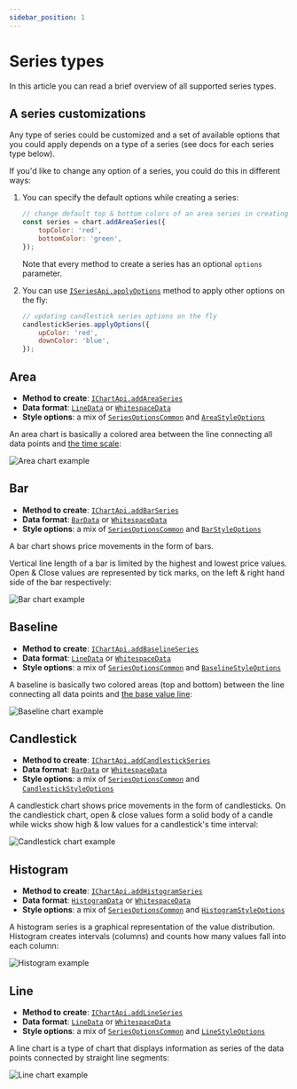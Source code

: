 ```yaml
---
sidebar_position: 1
---
```


# Series types

In this article you can read a brief overview of all supported series types.

## A series customizations

Any type of series could be customized and a set of available options that you could apply depends on a type of a series (see docs for each series type below).

If you'd like to change any option of a series, you could do this in different ways:

1. You can specify the default options while creating a series:

    ```js
    // change default top & bottom colors of an area series in creating time
    const series = chart.addAreaSeries({
        topColor: 'red',
        bottomColor: 'green',
    });
    ````

    Note that every method to create a series has an optional `options` parameter.

1. You can use [`ISeriesApi.applyOptions`](/api/interfaces/ISeriesApi#applyoptions) method to apply other options on the fly:

    ```js
    // updating candlestick series options on the fly
    candlestickSeries.applyOptions({
        upColor: 'red',
        downColor: 'blue',
    });
    ```

## Area

- **Method to create**: [`IChartApi.addAreaSeries`](/api/interfaces/IChartApi#addareaseries)
- **Data format**: [`LineData`](/api/interfaces/LineData.md) or [`WhitespaceData`](/api/interfaces/WhitespaceData.md)
- **Style options**: a mix of [`SeriesOptionsCommon`](/api/interfaces/SeriesOptionsCommon) and [`AreaStyleOptions`](/api/interfaces/AreaStyleOptions)

An area chart is basically a colored area between the line connecting all data points and [the time scale](./time-scale.md):

![Area chart example](/img/area-series.png "Area chart example")

## Bar

- **Method to create**: [`IChartApi.addBarSeries`](/api/interfaces/IChartApi#addbarseries)
- **Data format**: [`BarData`](/api/interfaces/BarData.md) or [`WhitespaceData`](/api/interfaces/WhitespaceData.md)
- **Style options**: a mix of [`SeriesOptionsCommon`](/api/interfaces/SeriesOptionsCommon) and [`BarStyleOptions`](/api/interfaces/BarStyleOptions)

A bar chart shows price movements in the form of bars.

Vertical line length of a bar is limited by the highest and lowest price values.
Open & Close values are represented by tick marks, on the left & right hand side of the bar respectively:

![Bar chart example](/img/bar-series.png "Bar chart example")

## Baseline

- **Method to create**: [`IChartApi.addBaselineSeries`](/api/interfaces/IChartApi#addbaselineseries)
- **Data format**: [`LineData`](/api/interfaces/LineData.md) or [`WhitespaceData`](/api/interfaces/WhitespaceData.md)
- **Style options**: a mix of [`SeriesOptionsCommon`](/api/interfaces/SeriesOptionsCommon) and [`BaselineStyleOptions`](/api/interfaces/BaselineStyleOptions)

A baseline is basically two colored areas (top and bottom) between the line connecting all data points and [the base value line](/api/interfaces/BaselineStyleOptions#basevalue):

![Baseline chart example](/img/baseline-series.png)

## Candlestick

- **Method to create**: [`IChartApi.addCandlestickSeries`](/api/interfaces/IChartApi#addcandlestickseries)
- **Data format**: [`BarData`](/api/interfaces/BarData.md) or [`WhitespaceData`](/api/interfaces/WhitespaceData.md)
- **Style options**: a mix of [`SeriesOptionsCommon`](/api/interfaces/SeriesOptionsCommon) and [`CandlestickStyleOptions`](/api/interfaces/CandlestickStyleOptions)

A candlestick chart shows price movements in the form of candlesticks.
On the candlestick chart, open & close values form a solid body of a candle while wicks show high & low values for a candlestick's time interval:

![Candlestick chart example](/img/candlestick-series.png "Candlestick chart example")

## Histogram

- **Method to create**: [`IChartApi.addHistogramSeries`](/api/interfaces/IChartApi#addhistogramseries)
- **Data format**: [`HistogramData`](/api/interfaces/HistogramData.md) or [`WhitespaceData`](/api/interfaces/WhitespaceData.md)
- **Style options**: a mix of [`SeriesOptionsCommon`](/api/interfaces/SeriesOptionsCommon) and [`HistogramStyleOptions`](/api/interfaces/HistogramStyleOptions)

A histogram series is a graphical representation of the value distribution.
Histogram creates intervals (columns) and counts how many values fall into each column:

![Histogram example](/img/histogram-series.png "Histogram chart example")

## Line

- **Method to create**: [`IChartApi.addLineSeries`](/api/interfaces/IChartApi#addlineseries)
- **Data format**: [`LineData`](/api/interfaces/LineData.md) or [`WhitespaceData`](/api/interfaces/WhitespaceData.md)
- **Style options**: a mix of [`SeriesOptionsCommon`](/api/interfaces/SeriesOptionsCommon) and [`LineStyleOptions`](/api/interfaces/LineStyleOptions)

A line chart is a type of chart that displays information as series of the data points connected by straight line segments:

![Line chart example](/img/line-series.png "Line chart example")

<!--
Please use the following snippet to update the screenshots below (make sure that DPR=2):

```js
function generateLineData() {
	return [
		{ time: '2019-05-01', value: 56.52 },
		{ time: '2019-05-02', value: 56.99 },
		{ time: '2019-05-03', value: 57.24 },
		{ time: '2019-05-06', value: 56.91 },
		{ time: '2019-05-07', value: 56.63 },
		{ time: '2019-05-08', value: 56.38 },
		{ time: '2019-05-09', value: 56.48 },
		{ time: '2019-05-10', value: 56.91 },
		{ time: '2019-05-13', value: 56.75 },
		{ time: '2019-05-14', value: 56.55 },
		{ time: '2019-05-15', value: 56.81 },
		{ time: '2019-05-16', value: 57.38 },
		{ time: '2019-05-17', value: 58.09 },
		{ time: '2019-05-20', value: 59.01 },
		{ time: '2019-05-21', value: 59.50 },
		{ time: '2019-05-22', value: 59.25 },
		{ time: '2019-05-23', value: 58.87 },
		{ time: '2019-05-24', value: 59.32 },
		{ time: '2019-05-28', value: 59.57 },
	];
}

function generateHistogramData() {
	return [
		{ time: '2019-05-01', value: 11627436.00, color: 'rgba(255,82,82, 0.8)' },
		{ time: '2019-05-02', value: 14435436.00, color: 'rgba(0, 150, 136, 0.8)' },
		{ time: '2019-05-03', value: 9388228.00, color: 'rgba(0, 150, 136, 0.8)' },
		{ time: '2019-05-06', value: 10066145.00, color: 'rgba(255,82,82, 0.8)' },
		{ time: '2019-05-07', value: 12963827.00, color: 'rgba(255,82,82, 0.8)' },
		{ time: '2019-05-08', value: 12086743.00, color: 'rgba(255,82,82, 0.8)' },
		{ time: '2019-05-09', value: 14835326.00, color: 'rgba(0, 150, 136, 0.8)' },
		{ time: '2019-05-10', value: 10707335.00, color: 'rgba(0, 150, 136, 0.8)' },
		{ time: '2019-05-13', value: 13759350.00, color: 'rgba(255,82,82, 0.8)' },
		{ time: '2019-05-14', value: 12776175.00, color: 'rgba(255,82,82, 0.8)' },
		{ time: '2019-05-15', value: 10806379.00, color: 'rgba(0, 150, 136, 0.8)' },
		{ time: '2019-05-16', value: 11695064.00, color: 'rgba(0, 150, 136, 0.8)' },
		{ time: '2019-05-17', value: 14436662.00, color: 'rgba(0, 150, 136, 0.8)' },
		{ time: '2019-05-20', value: 20910590.00, color: 'rgba(0, 150, 136, 0.8)' },
		{ time: '2019-05-21', value: 14016315.00, color: 'rgba(0, 150, 136, 0.8)' },
		{ time: '2019-05-22', value: 11487448.00, color: 'rgba(255,82,82, 0.8)' },
		{ time: '2019-05-23', value: 11707083.00, color: 'rgba(255,82,82, 0.8)' },
		{ time: '2019-05-24', value: 8755506.00, color: 'rgba(0, 150, 136, 0.8)' },
		{ time: '2019-05-28', value: 3097125.00, color: 'rgba(0, 150, 136, 0.8)' },
	];
}

function generateBarData() {
	return [
		{ time: '2019-05-01', open: 203.20, high: 203.52, low: 198.66, close: 198.80 },
		{ time: '2019-05-02', open: 199.30, high: 201.06, low: 198.80, close: 201.01 },
		{ time: '2019-05-03', open: 202.00, high: 202.31, low: 200.32, close: 200.56 },
		{ time: '2019-05-06', open: 198.74, high: 199.93, low: 198.31, close: 199.63 },
		{ time: '2019-05-07', open: 196.75, high: 197.65, low: 192.96, close: 194.77 },
		{ time: '2019-05-08', open: 194.49, high: 196.61, low: 193.68, close: 195.17 },
		{ time: '2019-05-09', open: 193.31, high: 195.08, low: 191.59, close: 194.58 },
		{ time: '2019-05-10', open: 193.21, high: 195.49, low: 190.01, close: 194.58 },
		{ time: '2019-05-13', open: 191.00, high: 191.66, low: 189.14, close: 190.34 },
		{ time: '2019-05-14', open: 190.50, high: 192.76, low: 190.01, close: 191.62 },
		{ time: '2019-05-15', open: 190.81, high: 192.81, low: 190.27, close: 191.76 },
		{ time: '2019-05-16', open: 192.47, high: 194.96, low: 192.20, close: 192.38 },
		{ time: '2019-05-17', open: 190.86, high: 194.50, low: 190.75, close: 192.58 },
		{ time: '2019-05-20', open: 191.13, high: 192.86, low: 190.61, close: 190.95 },
		{ time: '2019-05-21', open: 187.13, high: 192.52, low: 186.34, close: 191.45 },
		{ time: '2019-05-22', open: 190.49, high: 192.22, low: 188.05, close: 188.91 },
		{ time: '2019-05-23', open: 188.45, high: 192.54, low: 186.27, close: 192.00 },
		{ time: '2019-05-24', open: 192.54, high: 193.86, low: 190.41, close: 193.59 },
		{ time: '2019-05-28', open: 194.38, high: 196.47, low: 193.75, close: 194.08 },
	];
}

function runTestCase() {
	const container = document.createElement('div');
	document.body.appendChild(container);

	const areaChart = window.areaChart = LightweightCharts.createChart(container, { width: 600, height: 300 });
	areaChart.timeScale().fitContent();
	areaChart.addAreaSeries().setData(generateLineData());

	const barChart = window.barChart = LightweightCharts.createChart(container, { width: 600, height: 300 });
	barChart.timeScale().fitContent();
	barChart.addBarSeries().setData(generateBarData());

	const baselineChart = window.baselineChart = LightweightCharts.createChart(container, { width: 600, height: 300 });
	baselineChart.timeScale().fitContent();
	baselineChart.addBaselineSeries({ baseValue: { price: 57.5 } }).setData(generateLineData());

	const candlestickChart = window.candlestickChart = LightweightCharts.createChart(container, { width: 600, height: 300 });
	candlestickChart.timeScale().fitContent();
	candlestickChart.addCandlestickSeries().setData(generateBarData());

	const histogramChart = window.histogramChart = LightweightCharts.createChart(container, { width: 600, height: 300 });
	histogramChart.timeScale().fitContent();
	histogramChart.addHistogramSeries({ priceFormat: { type: 'volume' } }).setData(generateHistogramData());

	const lineChart = window.lineChart = LightweightCharts.createChart(container, { width: 600, height: 300 });
	lineChart.timeScale().fitContent();
	lineChart.addLineSeries().setData(generateLineData());
}
```

- then use `copy(chartVarName.takeScreenshot().toDataURL())` (e.g. `copy(lineChart.takeScreenshot().toDataURL())`)
- paste the result into URL bar of the new tab
- save image as
- profit
-->
